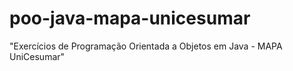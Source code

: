# poo-java-mapa-unicesumar
"Exercícios de Programação Orientada a Objetos em Java - MAPA UniCesumar"
